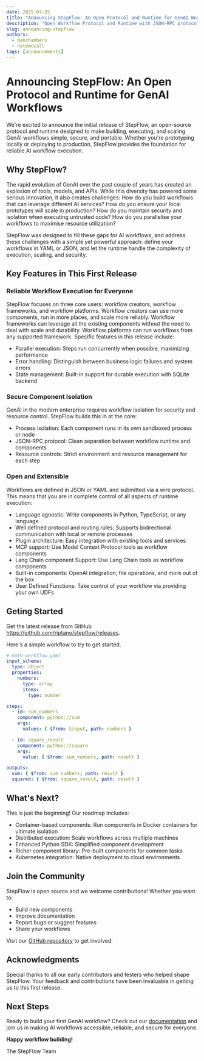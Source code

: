 ```yaml
---
date: 2025-07-25
title: "Announcing StepFlow: An Open Protocol and Runtime for GenAI Workflows"
description: "Open Workflow Protocol and Runtime with JSON-RPC protocol for component servers."
slug: announcing-stepflow
authors:
  - benchambers
  - natemccall
tags: [announcements]
---
```


# Announcing StepFlow: An Open Protocol and Runtime for GenAI Workflows

We're excited to announce the initial release of StepFlow, an open-source
protocol and runtime designed to make building, executing, and scaling GenAI
workflows simple, secure, and portable. Whether you're prototyping locally or
deploying to production, StepFlow provides the foundation for reliable AI
workflow execution.

<!-- truncate -->

## Why StepFlow?

The rapid evolution of GenAI over the past couple of years has created an
explosion of tools, models, and APIs. While this diversity has powered some
serious innovation, it also creates challenges: How do you build workflows that
can leverage different AI services? How do you ensure your local prototypes will
scale in production? How do you maintain security and isolation when executing
untrusted code? How do you parallelise your workflows to maximise resource
utilization?

StepFlow was designed to fill these gaps for AI workflows, and address these challenges with a
simple yet powerful approach: define your workflows in YAML or JSON, and let the
runtime handle the complexity of execution, scaling, and security.

## Key Features in This First Release

### Reliable Workflow Execution for Everyone

StepFlow focuses on three core users: workflow creators, workflow frameworks,
and workflow platforms. Workflow creators can use more components, run in more
places, and scale more reliably. Workflow frameworks can leverage all the
existing components without the need to deal with scale and durability. Workflow
platforms can run workflows from any supported framework. Specific features in
this release include:

- Parallel execution: Steps run concurrently when possible, maximizing
  performance
- Error handling: Distinguish between business logic failures and system errors
- State management: Built-in support for durable execution with SQLite backend

### Secure Component Isolation

GenAI in the modern enterprise requires workflow isolation for security and resource control. StepFlow builds this in at the
core:

- Process isolation: Each component runs in its own sandboxed process or node
- JSON-RPC protocol: Clean separation between workflow runtime and components
- Resource controls: Strict environment and resource management for each step

### Open and Extensible

Workflows are defined in JSON or YAML and submitted via a
wire protocol. This means that you are in complete control of all aspects of
runtime execution:

- Language agnostic: Write components in Python, TypeScript, or any language
- Well defined protocol and routing rules: Supports bidirectional communication with local or remote processes
- Plugin architecture: Easy integration with existing tools and services
- MCP support: Use Model Context Protocol tools as workflow components
- Lang Chain component Support: Use Lang Chain tools as workflow components
- Built-in components: OpenAI integration, file operations, and more out of the
  box
- User Defined Functions: Take control of your workflow via providing your own
  UDFs

## Geting Started

Get the latest release from GitHub https://github.com/riptano/stepflow/releases.

Here's a simple workflow to try to get started.

```yaml
# math-workflow.yaml
input_schema:
  type: object
  properties:
    numbers:
      type: array
      items:
        type: number

steps:
  - id: sum_numbers
    component: python://sum
    args:
      values: { $from: $input, path: numbers }

  - id: square_result
    component: python://square
    args:
      value: { $from: sum_numbers, path: result }

outputs:
  sum: { $from: sum_numbers, path: result }
  squared: { $from: square_result, path: result }
```

## What's Next?

This is just the beginning! Our roadmap includes:

- Container-based components: Run components in Docker containers for ultimate
  isolation
- Distributed execution: Scale workflows across multiple machines
- Enhanced Python SDK: Simplified component development
- Richer component library: Pre-built components for common tasks
- Kubernetes integration: Native deployment to cloud environments

## Join the Community

StepFlow is open source and we welcome contributions! Whether you want to:

- Build new components
- Improve documentation
- Report bugs or suggest features
- Share your workflows

Visit our [GitHub repository](https://github.com/riptano/stepflow) to get
involved.

## Acknowledgments

Special thanks to all our early contributors and testers who helped shape
StepFlow. Your feedback and contributions have been invaluable in getting us to
this first release.

## Next Steps

Ready to build your first GenAI workflow? Check out our [documentation](/) and
join us in making AI workflows accessible, reliable, and secure for everyone.

**Happy workflow building!**

The StepFlow Team